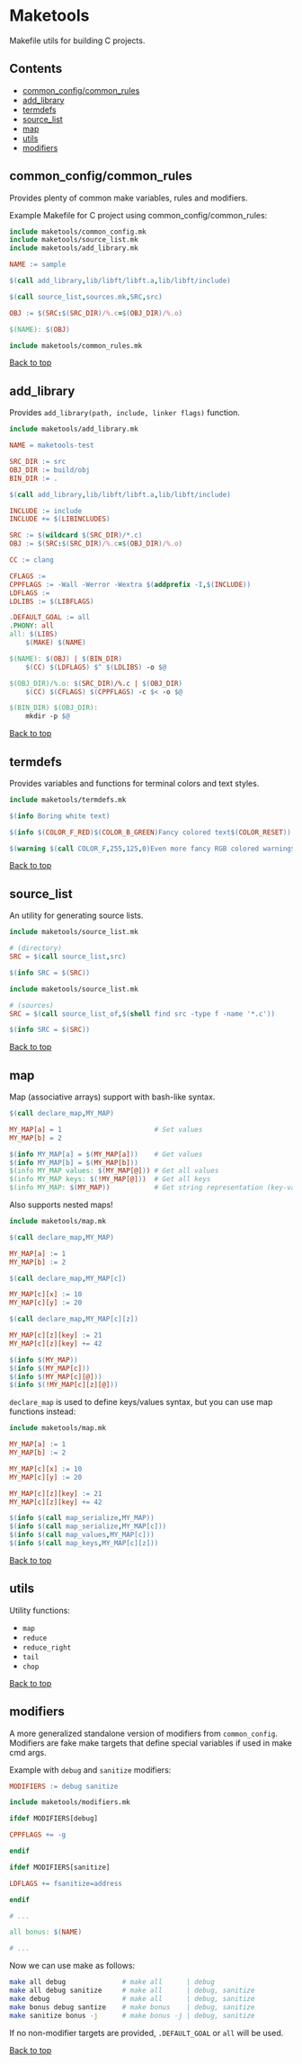 # Maketools
Makefile utils for building C projects.

## Contents
+ [common_config/common_rules](#common_configcommon_rules)
+ [add_library](#add_library)
+ [termdefs](#termdefs)
+ [source_list](#source_list)
+ [map](#map)
+ [utils](#utils)
+ [modifiers](#modifiers)

## common_config/common_rules

Provides plenty of common make variables, rules and modifiers.

Example Makefile for C project using common_config/common_rules:
```Makefile
include maketools/common_config.mk
include maketools/source_list.mk
include maketools/add_library.mk

NAME := sample

$(call add_library,lib/libft/libft.a,lib/libft/include)

$(call source_list,sources.mk,SRC,src)

OBJ := $(SRC:$(SRC_DIR)/%.c=$(OBJ_DIR)/%.o)

$(NAME): $(OBJ)

include maketools/common_rules.mk
```

[Back to top](#maketools)

## add_library

Provides `add_library(path, include, linker flags)` function.

```Makefile
include maketools/add_library.mk

NAME = maketools-test

SRC_DIR := src
OBJ_DIR := build/obj
BIN_DIR := .

$(call add_library,lib/libft/libft.a,lib/libft/include)

INCLUDE := include
INCLUDE += $(LIBINCLUDES)

SRC := $(wildcard $(SRC_DIR)/*.c)
OBJ := $(SRC:$(SRC_DIR)/%.c=$(OBJ_DIR)/%.o)

CC := clang

CFLAGS :=
CPPFLAGS := -Wall -Werror -Wextra $(addprefix -I,$(INCLUDE))
LDFLAGS :=
LDLIBS := $(LIBFLAGS)

.DEFAULT_GOAL := all
.PHONY: all
all: $(LIBS)
	$(MAKE) $(NAME)

$(NAME): $(OBJ) | $(BIN_DIR)
	$(CC) $(LDFLAGS) $^ $(LDLIBS) -o $@

$(OBJ_DIR)/%.o: $(SRC_DIR)/%.c | $(OBJ_DIR)
	$(CC) $(CFLAGS) $(CPPFLAGS) -c $< -o $@

$(BIN_DIR) $(OBJ_DIR):
	mkdir -p $@
```
[Back to top](#maketools)

## termdefs

Provides variables and functions for terminal colors and text styles.

```Makefile
include maketools/termdefs.mk

$(info Boring white text)

$(info $(COLOR_F_RED)$(COLOR_B_GREEN)Fancy colored text$(COLOR_RESET))

$(warning $(call COLOR_F,255,125,0)Even more fancy RGB colored warning$(COLOR_RESET))
```
[Back to top](#maketools)

## source_list
An utility for generating source lists.

```Makefile
include maketools/source_list.mk

# (directory)
SRC = $(call source_list,src)

$(info SRC = $(SRC))
```
```Makefile
include maketools/source_list.mk

# (sources)
SRC = $(call source_list_of,$(shell find src -type f -name '*.c'))

$(info SRC = $(SRC))
```
[Back to top](#maketools)

## map
Map (associative arrays) support with bash-like syntax.

```Makefile
$(call declare_map,MY_MAP)

MY_MAP[a] = 1						# Set values
MY_MAP[b] = 2

$(info MY_MAP[a] = $(MY_MAP[a]))	# Get values
$(info MY_MAP[b] = $(MY_MAP[b]))
$(info MY_MAP values: $(MY_MAP[@]))	# Get all values
$(info MY_MAP keys: $(!MY_MAP[@]))	# Get all keys
$(info MY_MAP: $(MY_MAP))			# Get string representation (key-value pairs)
```

Also supports nested maps!

```Makefile
include maketools/map.mk

$(call declare_map,MY_MAP)

MY_MAP[a] := 1
MY_MAP[b] := 2

$(call declare_map,MY_MAP[c])

MY_MAP[c][x] := 10
MY_MAP[c][y] := 20

$(call declare_map,MY_MAP[c][z])

MY_MAP[c][z][key] := 21
MY_MAP[c][z][key] += 42

$(info $(MY_MAP))
$(info $(MY_MAP[c]))
$(info $(MY_MAP[c][@]))
$(info $(!MY_MAP[c][z][@]))
```

`declare_map` is used to define keys/values syntax, but you can use map functions instead:

```Makefile
include maketools/map.mk

MY_MAP[a] := 1
MY_MAP[b] := 2

MY_MAP[c][x] := 10
MY_MAP[c][y] := 20

MY_MAP[c][z][key] := 21
MY_MAP[c][z][key] += 42

$(info $(call map_serialize,MY_MAP))
$(info $(call map_serialize,MY_MAP[c]))
$(info $(call map_values,MY_MAP[c]))
$(info $(call map_keys,MY_MAP[c][z]))
```

[Back to top](#maketools)

## utils
Utility functions:
+ `map`
+ `reduce`
+ `reduce_right`
+ `tail`
+ `chop`

[Back to top](#maketools)

## modifiers
A more generalized standalone version of modifiers from `common_config`.
Modifiers are fake make targets that define special variables if used in make cmd args.

Example with `debug` and `sanitize` modifiers:
```Makefile
MODIFIERS := debug sanitize

include maketools/modifiers.mk

ifdef MODIFIERS[debug]

CPPFLAGS += -g

endif

ifdef MODIFIERS[sanitize]

LDFLAGS += fsanitize=address

endif

# ...

all bonus: $(NAME)

# ...
```

Now we can use make as follows:
```bash
make all debug				# make all      | debug
make all debug sanitize		# make all      | debug, sanitize
make debug					# make all      | debug, sanitize
make bonus debug santize	# make bonus    | debug, sanitize
make sanitize bonus	-j		# make bonus -j | debug, sanitize
```

If no non-modifier targets are provided, `.DEFAULT_GOAL` or `all` will be used.

[Back to top](#maketools)